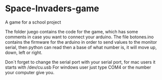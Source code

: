 # Space-Invaders-game
A game for a school project

The folder juego contains the code for the game, which has some comments in case you want to connect your arduino.
The file botones.ino contains the firmware for the arduino in order to send values to the monitor serial, then python can read then a base of what number is, it will
move up, down, left or right.

Don`t forget to change the serial port with your serial port, for mac users it starts with /dev/cu.usb
For windows user just type COM4 or the number your computer give you.
